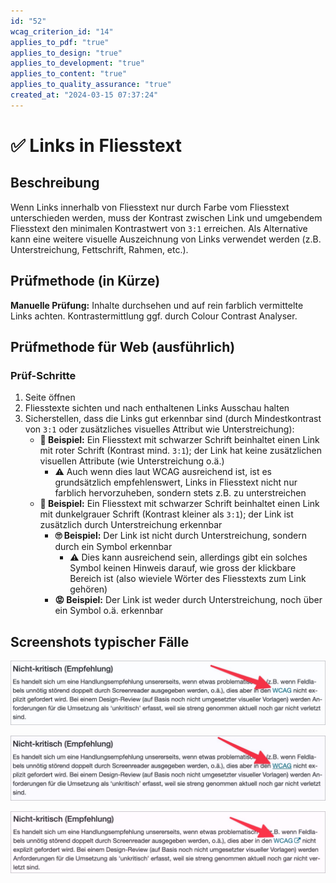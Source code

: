 ```yaml
---
id: "52"
wcag_criterion_id: "14"
applies_to_pdf: "true"
applies_to_design: "true"
applies_to_development: "true"
applies_to_content: "true"
applies_to_quality_assurance: "true"
created_at: "2024-03-15 07:37:24"
---
```


# ✅ Links in Fliesstext

## Beschreibung

Wenn Links innerhalb von Fliesstext nur durch Farbe vom Fliesstext unterschieden werden, muss der Kontrast zwischen Link und umgebendem Fliesstext den minimalen Kontrastwert von `3:1` erreichen. Als Alternative kann eine weitere visuelle Auszeichnung von Links verwendet werden (z.B. Unterstreichung, Fettschrift, Rahmen, etc.).

## Prüfmethode (in Kürze)

**Manuelle Prüfung:** Inhalte durchsehen und auf rein farblich vermittelte Links achten. Kontrastermittlung ggf. durch Colour Contrast Analyser.

## Prüfmethode für Web (ausführlich)

### Prüf-Schritte

1. Seite öffnen
1. Fliesstexte sichten und nach enthaltenen Links Ausschau halten
1. Sicherstellen, dass die Links gut erkennbar sind (durch Mindestkontrast von `3:1` oder zusätzliches visuelles Attribut wie Unterstreichung):
    - **🙂 Beispiel:** Ein Fliesstext mit schwarzer Schrift beinhaltet einen Link mit roter Schrift (Kontrast mind. `3:1`); der Link hat keine zusätzlichen visuellen Attribute (wie Unterstreichung o.ä.)
        - ⚠️ Auch wenn dies laut WCAG ausreichend ist, ist es grundsätzlich empfehlenswert, Links in Fliesstext nicht nur farblich hervorzuheben, sondern stets z.B. zu unterstreichen
    - **🙂 Beispiel:** Ein Fliesstext mit schwarzer Schrift beinhaltet einen Link mit dunkelgrauer Schrift (Kontrast kleiner als `3:1`); der Link ist zusätzlich durch Unterstreichung erkennbar
        - **🙄 Beispiel:** Der Link ist nicht durch Unterstreichung, sondern durch ein Symbol erkennbar
            - ⚠️ Dies kann ausreichend sein, allerdings gibt ein solches Symbol keinen Hinweis darauf, wie gross der klickbare Bereich ist (also wieviele Wörter des Fliesstexts zum Link gehören)
        - **😡 Beispiel:** Der Link ist weder durch Unterstreichung, noch über ein Symbol o.ä. erkennbar

## Screenshots typischer Fälle

![Link in Fliesstext ohne Unterstreichung](images/link-in-fliesstext-ohne-unterstreichung.png)

![Link in Fliesstext mit Unterstreichung](images/link-in-fliesstext-mit-unterstreichung.png)

![Link in Fliesstext ohne Unterstreichung, dafür mit Symbol](images/link-in-fliesstext-ohne-unterstreichung-dafr-mit-symbol.png)